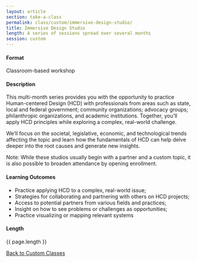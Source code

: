 ```yaml
---
layout: article
section: take-a-class
permalink: class/custom/immersive-design-studio/
title: Immersive Design Studio
length: A series of sessions spread over several months
session: custom
---
```


#### Format

Classroom-based workshop

#### Description

This multi-month series provides you with the opportunity to practice Human-centered Design (HCD) with professionals from areas such as state, local and federal government; community organizations; advocacy groups; philanthropic organizations, and academic institutions. Together, you’ll apply HCD principles while exploring a complex, real-world challenge.

We’ll focus on the societal, legislative, economic, and technological trends affecting the topic and learn how the fundamentals of HCD can help delve deeper into the root causes and generate new insights.

Note: While these studios usually begin with a partner and a custom topic, it is also possible to broaden attendance by opening enrollment.

#### Learning Outcomes

* Practice applying HCD to a complex, real-world issue;
* Strategies for collaborating and partnering with others on HCD projects;
* Access to potential partners from various fields and practices;
* Insight on how to see problems or challenges as opportunities;
* Practice visualizing or mapping relevant systems

#### Length

{{ page.length }}

[Back to Custom Classes](../../../take-a-class/custom-classes/)
